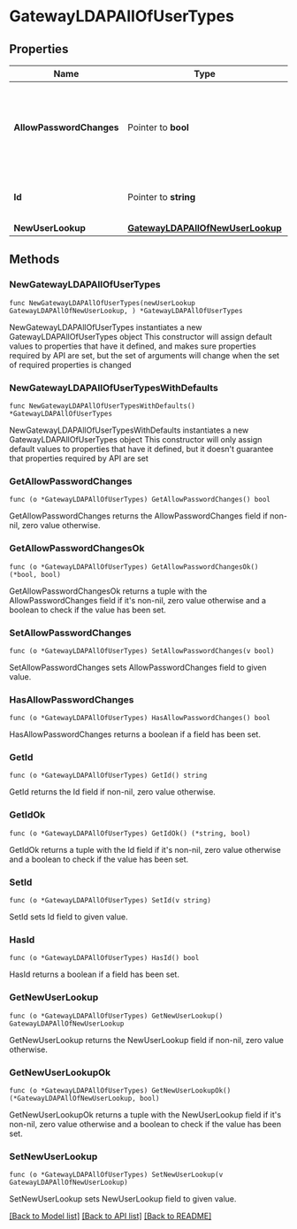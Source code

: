 # GatewayLDAPAllOfUserTypes

## Properties

Name | Type | Description | Notes
------------ | ------------- | ------------- | -------------
**AllowPasswordChanges** | Pointer to **bool** | (Optional) Defaults to false if this property isn&#39;t specified in the request. If false, the user cannot change the password in the remote LDAP directory. In this case, operations for forgotten passwords or resetting of passwords are not available to a user referencing this gateway. | [optional] 
**Id** | Pointer to **string** | (Optional) The UUID of the user type. This correlates to the password.external.gateway.userType.id User property. | [optional] 
**NewUserLookup** | [**GatewayLDAPAllOfNewUserLookup**](GatewayLDAPAllOfNewUserLookup.md) |  | 

## Methods

### NewGatewayLDAPAllOfUserTypes

`func NewGatewayLDAPAllOfUserTypes(newUserLookup GatewayLDAPAllOfNewUserLookup, ) *GatewayLDAPAllOfUserTypes`

NewGatewayLDAPAllOfUserTypes instantiates a new GatewayLDAPAllOfUserTypes object
This constructor will assign default values to properties that have it defined,
and makes sure properties required by API are set, but the set of arguments
will change when the set of required properties is changed

### NewGatewayLDAPAllOfUserTypesWithDefaults

`func NewGatewayLDAPAllOfUserTypesWithDefaults() *GatewayLDAPAllOfUserTypes`

NewGatewayLDAPAllOfUserTypesWithDefaults instantiates a new GatewayLDAPAllOfUserTypes object
This constructor will only assign default values to properties that have it defined,
but it doesn't guarantee that properties required by API are set

### GetAllowPasswordChanges

`func (o *GatewayLDAPAllOfUserTypes) GetAllowPasswordChanges() bool`

GetAllowPasswordChanges returns the AllowPasswordChanges field if non-nil, zero value otherwise.

### GetAllowPasswordChangesOk

`func (o *GatewayLDAPAllOfUserTypes) GetAllowPasswordChangesOk() (*bool, bool)`

GetAllowPasswordChangesOk returns a tuple with the AllowPasswordChanges field if it's non-nil, zero value otherwise
and a boolean to check if the value has been set.

### SetAllowPasswordChanges

`func (o *GatewayLDAPAllOfUserTypes) SetAllowPasswordChanges(v bool)`

SetAllowPasswordChanges sets AllowPasswordChanges field to given value.

### HasAllowPasswordChanges

`func (o *GatewayLDAPAllOfUserTypes) HasAllowPasswordChanges() bool`

HasAllowPasswordChanges returns a boolean if a field has been set.

### GetId

`func (o *GatewayLDAPAllOfUserTypes) GetId() string`

GetId returns the Id field if non-nil, zero value otherwise.

### GetIdOk

`func (o *GatewayLDAPAllOfUserTypes) GetIdOk() (*string, bool)`

GetIdOk returns a tuple with the Id field if it's non-nil, zero value otherwise
and a boolean to check if the value has been set.

### SetId

`func (o *GatewayLDAPAllOfUserTypes) SetId(v string)`

SetId sets Id field to given value.

### HasId

`func (o *GatewayLDAPAllOfUserTypes) HasId() bool`

HasId returns a boolean if a field has been set.

### GetNewUserLookup

`func (o *GatewayLDAPAllOfUserTypes) GetNewUserLookup() GatewayLDAPAllOfNewUserLookup`

GetNewUserLookup returns the NewUserLookup field if non-nil, zero value otherwise.

### GetNewUserLookupOk

`func (o *GatewayLDAPAllOfUserTypes) GetNewUserLookupOk() (*GatewayLDAPAllOfNewUserLookup, bool)`

GetNewUserLookupOk returns a tuple with the NewUserLookup field if it's non-nil, zero value otherwise
and a boolean to check if the value has been set.

### SetNewUserLookup

`func (o *GatewayLDAPAllOfUserTypes) SetNewUserLookup(v GatewayLDAPAllOfNewUserLookup)`

SetNewUserLookup sets NewUserLookup field to given value.



[[Back to Model list]](../README.md#documentation-for-models) [[Back to API list]](../README.md#documentation-for-api-endpoints) [[Back to README]](../README.md)


